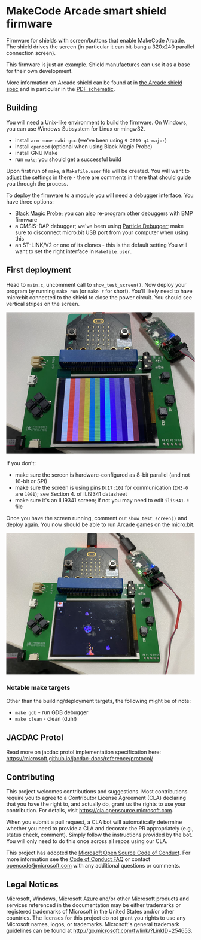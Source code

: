 # MakeCode Arcade smart shield firmware

Firmware for shields with screen/buttons that enable MakeCode Arcade.
The shield drives the screen (in particular it can bit-bang a 320x240 parallel
connection screen).

This firmware is just an example.
Shield manufactures can use it as a base for their own development.

More information on Arcade shield can be found at
in [the Arcade shield spec](https://github.com/microsoft/pxt-arcade-hardware-designs/tree/master/microbit-shield#smart-shield)
and in particular in the [PDF schematic](https://github.com/microsoft/pxt-arcade-hardware-designs/blob/master/microbit-shield/smart-shield-v0.0.0.pdf).


## Building

You will need a Unix-like environment to build the firmware.
On Windows, you can use Windows Subsystem for Linux or mingw32.

* install `arm-none-eabi-gcc` (we've been using `9-2019-q4-major`)
* install `openocd` (optional when using Black Magic Probe)
* install GNU Make
* run `make`; you should get a successful build

Upon first run of `make`, a `Makefile.user` file will be created.
You will want to adjust the settings in there - there are comments in there that should guide you through the process.

To deploy the firmware to a module you will need a debugger interface.
You have three options:
* [Black Magic Probe](https://github.com/blacksphere/blackmagic/wiki);
  you can also re-program other debuggers with BMP firmware
* a CMSIS-DAP debugger; we've been using 
  [Particle Debugger](https://store.particle.io/products/particle-debugger);
  make sure to disconnect micro:bit USB port from your computer when using this
* an ST-LINK/V2 or one of its clones - this is the default setting
You will want to set the right interface in `Makefile.user`.

## First deployment

Head to `main.c`, uncomment call to `show_test_screen()`.
Now deploy your program by running `make run` (or `make r` for short).
You'll likely need to have micro:bit connected to the shield
to close the power circuit.
You should see vertical stripes on the screen.

![Vertical stripes showing on the shield screen](images/stripes.jpg)

If you don't:
* make sure the screen is hardware-configured as 8-bit parallel (and not 16-bit or SPI)
* make sure the screen is using pins `D[17:10]` for communication (`IM3-0` are `1001`);
  see Section 4. of ILI9341 datasheet
* make sure it's an ILI9341 screen; if not you may need to edit `ili9341.c` file

Once you have the screen running, comment out `show_test_screen()` and deploy again.
You now should be able to run Arcade games on the micro:bit.

![Space destroyer game showing on the shield screen](images/space-destroyer.jpg)

### Notable make targets

Other than the building/deployment targets, the following might be of note:

* `make gdb` - run GDB debugger
* `make clean` - clean (duh!)

## JACDAC Protol

Read more on jacdac protol implementation specification here:
https://microsoft.github.io/jacdac-docs/reference/protocol/

## Contributing

This project welcomes contributions and suggestions.  Most contributions require you to agree to a
Contributor License Agreement (CLA) declaring that you have the right to, and actually do, grant us
the rights to use your contribution. For details, visit https://cla.opensource.microsoft.com.

When you submit a pull request, a CLA bot will automatically determine whether you need to provide
a CLA and decorate the PR appropriately (e.g., status check, comment). Simply follow the instructions
provided by the bot. You will only need to do this once across all repos using our CLA.

This project has adopted the [Microsoft Open Source Code of Conduct](https://opensource.microsoft.com/codeofconduct/).
For more information see the [Code of Conduct FAQ](https://opensource.microsoft.com/codeofconduct/faq/) or
contact [opencode@microsoft.com](mailto:opencode@microsoft.com) with any additional questions or comments.

## Legal Notices

Microsoft, Windows, Microsoft Azure and/or other Microsoft products and services referenced in the documentation
may be either trademarks or registered trademarks of Microsoft in the United States and/or other countries.
The licenses for this project do not grant you rights to use any Microsoft names, logos, or trademarks.
Microsoft's general trademark guidelines can be found at http://go.microsoft.com/fwlink/?LinkID=254653.
